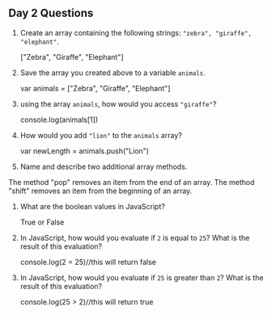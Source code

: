 ## Day 2 Questions

1. Create an array containing the following strings: `"zebra", "giraffe", "elephant"`.

    ["Zebra", "Giraffe", "Elephant"]

1. Save the array you created above to a variable `animals`.

    var animals = ["Zebra", "Giraffe", "Elephant"]

1. using the array `animals`, how would you access `"giraffe"`?

    console.log(animals[1])

1. How would you add `"lion"` to the `animals` array?

    var newLength = animals.push("Lion")

1. Name and describe two additional array methods.

  The method "pop" removes an item from the end of an array.
  The method "shift" removes an item from the beginning of an array.

1. What are the boolean values in JavaScript?

    True or False

1. In JavaScript, how would you evaluate if `2` is equal to `25`? What is the result of this evaluation?

    console.log(2 = 25)//this will return false

1. In JavaScript, how would you evaluate if `25` is greater than `2`? What is the result of this evaluation?

    console.log(25 > 2)//this will return true
